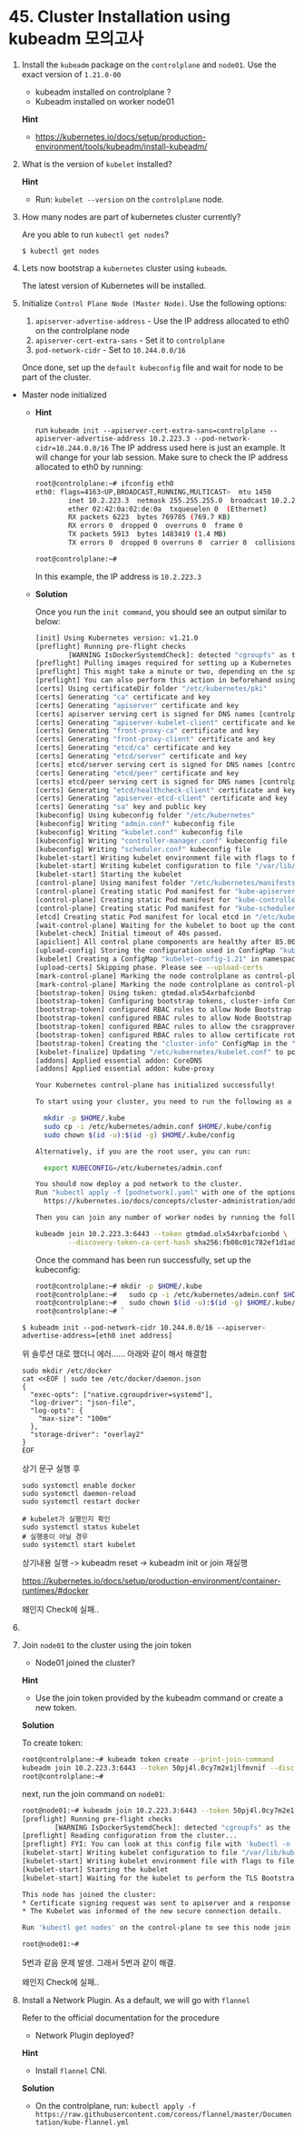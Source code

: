 # 45. Cluster Installation using kubeadm 모의고사



1. Install the `kubeadm` package on the `controlplane` and `node01`. Use the exact version of `1.21.0-00`

   - kubeadm installed on controlplane ?
   - Kubeadm installed on worker node01

   **Hint**

   - https://kubernetes.io/docs/setup/production-environment/tools/kubeadm/install-kubeadm/

2. What is the version of `kubelet` installed?

   **Hint**

   - Run: `kubelet --version` on the `controlplane` node.

3. How many nodes are part of kubernetes cluster currently?

   Are you able to run `kubectl get nodes`?

   ```
   $ kubectl get nodes
   ```

4. Lets now bootstrap a `kubernetes` cluster using `kubeadm`.

   The latest version of Kubernetes will be installed.

5. Initialize `Control Plane Node (Master Node)`. Use the following options:

   1. `apiserver-advertise-address` - Use the IP address allocated to eth0 on the controlplane node
   2. `apiserver-cert-extra-sans` - Set it to `controlplane`
   3. `pod-network-cidr` - Set to `10.244.0.0/16`

   Once done, set up the `default kubeconfig` file and wait for node to be part of the cluster.

- Master node initialized

  - **Hint**

    run `kubeadm init --apiserver-cert-extra-sans=controlplane --apiserver-advertise-address 10.2.223.3 --pod-network-cidr=10.244.0.0/16`
    The IP address used here is just an example. It will change for your lab session. Make sure to check the IP address allocated to eth0 by running:

    ```sh
    root@controlplane:~# ifconfig eth0
    eth0: flags=4163<UP,BROADCAST,RUNNING,MULTICAST>  mtu 1450
            inet 10.2.223.3  netmask 255.255.255.0  broadcast 10.2.222.255
            ether 02:42:0a:02:de:0a  txqueuelen 0  (Ethernet)
            RX packets 6223  bytes 769785 (769.7 KB)
            RX errors 0  dropped 0  overruns 0  frame 0
            TX packets 5913  bytes 1483419 (1.4 MB)
            TX errors 0  dropped 0 overruns 0  carrier 0  collisions 0
    
    root@controlplane:~#
    ```

    In this example, the IP address is `10.2.223.3`

  - **Solution**

    Once you run the `init command`, you should see an output similar to below:

    ```sh
    [init] Using Kubernetes version: v1.21.0
    [preflight] Running pre-flight checks
            [WARNING IsDockerSystemdCheck]: detected "cgroupfs" as the Docker cgroup driver. The recommended driver is "systemd". Please follow the guide at https://kubernetes.io/docs/setup/cri/
    [preflight] Pulling images required for setting up a Kubernetes cluster
    [preflight] This might take a minute or two, depending on the speed of your internet connection
    [preflight] You can also perform this action in beforehand using 'kubeadm config images pull'
    [certs] Using certificateDir folder "/etc/kubernetes/pki"
    [certs] Generating "ca" certificate and key
    [certs] Generating "apiserver" certificate and key
    [certs] apiserver serving cert is signed for DNS names [controlplane kubernetes kubernetes.default kubernetes.default.svc kubernetes.default.svc.cluster.local] and IPs [10.96.0.1 10.2.223.3]
    [certs] Generating "apiserver-kubelet-client" certificate and key
    [certs] Generating "front-proxy-ca" certificate and key
    [certs] Generating "front-proxy-client" certificate and key
    [certs] Generating "etcd/ca" certificate and key
    [certs] Generating "etcd/server" certificate and key
    [certs] etcd/server serving cert is signed for DNS names [controlplane localhost] and IPs [10.2.223.3 127.0.0.1 ::1]
    [certs] Generating "etcd/peer" certificate and key
    [certs] etcd/peer serving cert is signed for DNS names [controlplane localhost] and IPs [10.2.223.3 127.0.0.1 ::1]
    [certs] Generating "etcd/healthcheck-client" certificate and key
    [certs] Generating "apiserver-etcd-client" certificate and key
    [certs] Generating "sa" key and public key
    [kubeconfig] Using kubeconfig folder "/etc/kubernetes"
    [kubeconfig] Writing "admin.conf" kubeconfig file
    [kubeconfig] Writing "kubelet.conf" kubeconfig file
    [kubeconfig] Writing "controller-manager.conf" kubeconfig file
    [kubeconfig] Writing "scheduler.conf" kubeconfig file
    [kubelet-start] Writing kubelet environment file with flags to file "/var/lib/kubelet/kubeadm-flags.env"
    [kubelet-start] Writing kubelet configuration to file "/var/lib/kubelet/config.yaml"
    [kubelet-start] Starting the kubelet
    [control-plane] Using manifest folder "/etc/kubernetes/manifests"
    [control-plane] Creating static Pod manifest for "kube-apiserver"
    [control-plane] Creating static Pod manifest for "kube-controller-manager"
    [control-plane] Creating static Pod manifest for "kube-scheduler"
    [etcd] Creating static Pod manifest for local etcd in "/etc/kubernetes/manifests"
    [wait-control-plane] Waiting for the kubelet to boot up the control plane as static Pods from directory "/etc/kubernetes/manifests". This can take up to 4m0s
    [kubelet-check] Initial timeout of 40s passed.
    [apiclient] All control plane components are healthy after 85.004816 seconds
    [upload-config] Storing the configuration used in ConfigMap "kubeadm-config" in the "kube-system" Namespace
    [kubelet] Creating a ConfigMap "kubelet-config-1.21" in namespace kube-system with the configuration for the kubelets in the cluster
    [upload-certs] Skipping phase. Please see --upload-certs
    [mark-control-plane] Marking the node controlplane as control-plane by adding the labels: [node-role.kubernetes.io/master(deprecated) node-role.kubernetes.io/control-plane node.kubernetes.io/exclude-from-external-load-balancers]
    [mark-control-plane] Marking the node controlplane as control-plane by adding the taints [node-role.kubernetes.io/master:NoSchedule]
    [bootstrap-token] Using token: gtmdad.olx54xrbafcionbd
    [bootstrap-token] Configuring bootstrap tokens, cluster-info ConfigMap, RBAC Roles
    [bootstrap-token] configured RBAC rules to allow Node Bootstrap tokens to get nodes
    [bootstrap-token] configured RBAC rules to allow Node Bootstrap tokens to post CSRs in order for nodes to get long term certificate credentials
    [bootstrap-token] configured RBAC rules to allow the csrapprover controller automatically approve CSRs from a Node Bootstrap Token
    [bootstrap-token] configured RBAC rules to allow certificate rotation for all node client certificates in the cluster
    [bootstrap-token] Creating the "cluster-info" ConfigMap in the "kube-public" namespace
    [kubelet-finalize] Updating "/etc/kubernetes/kubelet.conf" to point to a rotatable kubelet client certificate and key
    [addons] Applied essential addon: CoreDNS
    [addons] Applied essential addon: kube-proxy
    
    Your Kubernetes control-plane has initialized successfully!
    
    To start using your cluster, you need to run the following as a regular user:
    
      mkdir -p $HOME/.kube
      sudo cp -i /etc/kubernetes/admin.conf $HOME/.kube/config
      sudo chown $(id -u):$(id -g) $HOME/.kube/config
    
    Alternatively, if you are the root user, you can run:
    
      export KUBECONFIG=/etc/kubernetes/admin.conf
    
    You should now deploy a pod network to the cluster.
    Run "kubectl apply -f [podnetwork].yaml" with one of the options listed at:
      https://kubernetes.io/docs/concepts/cluster-administration/addons/
    
    Then you can join any number of worker nodes by running the following on each as root:
    
    kubeadm join 10.2.223.3:6443 --token gtmdad.olx54xrbafcionbd \
            --discovery-token-ca-cert-hash sha256:fb08c01c782ef1d1ad0b643b56c9edd6a864b87cff56e7ff35713cd666659ff4 
    ```

    Once the command has been run successfully, set up the kubeconfig:

    ```sh
    root@controlplane:~# mkdir -p $HOME/.kube
    root@controlplane:~#   sudo cp -i /etc/kubernetes/admin.conf $HOME/.kube/config
    root@controlplane:~#   sudo chown $(id -u):$(id -g) $HOME/.kube/config
    root@controlplane:~# `
    ```

  ```
  $ kubeadm init --pod-network-cidr 10.244.0.0/16 --apiserver-advertise-address=[eth0 inet address]
  ```

  위 솔루션 대로 했더니 에러…… 아래와 같이 해서 해결함
  
  ```
  sudo mkdir /etc/docker
  cat <<EOF | sudo tee /etc/docker/daemon.json
  {
    "exec-opts": ["native.cgroupdriver=systemd"],
    "log-driver": "json-file",
    "log-opts": {
      "max-size": "100m"
    },
    "storage-driver": "overlay2"
  }
  EOF
  ```
  
  상기 문구 실행 후 
  
  ```
  sudo systemctl enable docker
  sudo systemctl daemon-reload
  sudo systemctl restart docker
  
  # kubelet가 실행인지 확인
  sudo systemctl status kubelet
  # 실행중이 아닐 경우
  sudo systemctl start kubelet
  ```
  
  상기내용 실행 -> kubeadm reset -> kubeadm init or join 재실행 
  
  https://kubernetes.io/docs/setup/production-environment/container-runtimes/#docker
  
  왜인지 Check에 실패..

6. 

7. Join `node01` to the cluster using the join token

   - Node01 joined the cluster?

   **Hint**

   - Use the join token provided by the kubeadm command or create a new token.

   **Solution**

   To create token:

   ```sh
   root@controlplane:~# kubeadm token create --print-join-command
   kubeadm join 10.2.223.3:6443 --token 50pj4l.0cy7m2e1jlfmvnif --discovery-token-ca-cert-hash sha256:fb08c01c782ef1d1ad0b643b56c9edd6a864b87cff56e7ff35713cd666659ff4 
   root@controlplane:~#
   ```

   next, run the join command on `node01`:

   ```sh
   root@node01:~# kubeadm join 10.2.223.3:6443 --token 50pj4l.0cy7m2e1jlfmvnif --discovery-token-ca-cert-hash sha256:fb08c01c782ef1d1ad0b643b56c9edd6a864b87cff56e7ff35713cd666659ff4
   [preflight] Running pre-flight checks
           [WARNING IsDockerSystemdCheck]: detected "cgroupfs" as the Docker cgroup driver. The recommended driver is "systemd". Please follow the guide at https://kubernetes.io/docs/setup/cri/
   [preflight] Reading configuration from the cluster...
   [preflight] FYI: You can look at this config file with 'kubectl -n kube-system get cm kubeadm-config -o yaml'
   [kubelet-start] Writing kubelet configuration to file "/var/lib/kubelet/config.yaml"
   [kubelet-start] Writing kubelet environment file with flags to file "/var/lib/kubelet/kubeadm-flags.env"
   [kubelet-start] Starting the kubelet
   [kubelet-start] Waiting for the kubelet to perform the TLS Bootstrap...
   
   This node has joined the cluster:
   * Certificate signing request was sent to apiserver and a response was received.
   * The Kubelet was informed of the new secure connection details.
   
   Run 'kubectl get nodes' on the control-plane to see this node join the cluster.
   
   root@node01:~#
   ```

   5번과 같음 문제 발생. 그래서 5번과 같이 해결.

   왜인지 Check에 실패..

8. Install a Network Plugin. As a default, we will go with `flannel`

   Refer to the official documentation for the procedure

   - Network Plugin deployed?

   **Hint**

   - Install `flannel` CNI.

   **Solution**

   - On the controlplane, run: `kubectl apply -f https://raw.githubusercontent.com/coreos/flannel/master/Documentation/kube-flannel.yml`